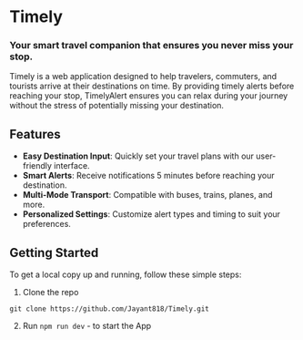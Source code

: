 # Timely

### Your smart travel companion that ensures you never miss your stop.

Timely is a web application designed to help travelers, commuters, and tourists arrive at their destinations on time. By providing timely alerts before reaching your stop, TimelyAlert ensures you can relax during your journey without the stress of potentially missing your destination.

## Features

- **Easy Destination Input**: Quickly set your travel plans with our user-friendly interface.
- **Smart Alerts**: Receive notifications 5 minutes before reaching your destination.
- **Multi-Mode Transport**: Compatible with buses, trains, planes, and more.
- **Personalized Settings**: Customize alert types and timing to suit your preferences.

## Getting Started

To get a local copy up and running, follow these simple steps:

1. Clone the repo

```
git clone https://github.com/Jayant818/Timely.git
```

2. Run `npm run dev` - to start the App
